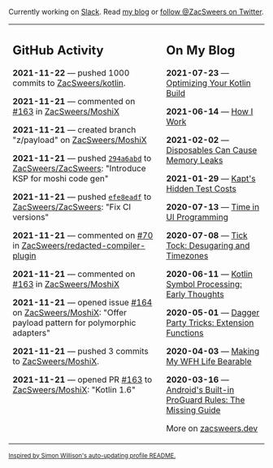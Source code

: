 Currently working on [Slack](https://slack.com/). Read [my blog](https://zacsweers.dev/) or [follow @ZacSweers on Twitter](https://twitter.com/ZacSweers).

<table><tr><td valign="top" width="60%">

## GitHub Activity
<!-- githubActivity starts -->
**2021-11-22** — pushed 1000 commits to [ZacSweers/kotlin](https://api.github.com/repos/ZacSweers/kotlin).

**2021-11-21** — commented on [#163](https://github.com/ZacSweers/MoshiX/pull/163#issuecomment-974996370) in [ZacSweers/MoshiX](https://api.github.com/repos/ZacSweers/MoshiX)

**2021-11-21** — created branch "z/payload" on [ZacSweers/MoshiX](https://api.github.com/repos/ZacSweers/MoshiX)

**2021-11-21** — pushed [`294a6abd`](https://github.com/ZacSweers/ZacSweers/commit/294a6abdf04106774e13fbd9dc5f5e4da9500cd2) to [ZacSweers/ZacSweers](https://api.github.com/repos/ZacSweers/ZacSweers): "Introduce KSP for moshi code gen"

**2021-11-21** — pushed [`efe8eadf`](https://github.com/ZacSweers/ZacSweers/commit/efe8eadf1f9766538036074539f34e9c59ea7868) to [ZacSweers/ZacSweers](https://api.github.com/repos/ZacSweers/ZacSweers): "Fix CI versions"

**2021-11-21** — commented on [#70](https://github.com/ZacSweers/redacted-compiler-plugin/issues/70#issuecomment-974974959) in [ZacSweers/redacted-compiler-plugin](https://api.github.com/repos/ZacSweers/redacted-compiler-plugin)

**2021-11-21** — commented on [#163](https://github.com/ZacSweers/MoshiX/pull/163#issuecomment-974894866) in [ZacSweers/MoshiX](https://api.github.com/repos/ZacSweers/MoshiX)

**2021-11-21** — opened issue [#164](https://api.github.com/repos/ZacSweers/MoshiX/issues/164) on [ZacSweers/MoshiX](https://api.github.com/repos/ZacSweers/MoshiX): "Offer payload pattern for polymorphic adapters"

**2021-11-21** — pushed 3 commits to [ZacSweers/MoshiX](https://api.github.com/repos/ZacSweers/MoshiX).

**2021-11-21** — opened PR [#163](https://api.github.com/repos/ZacSweers/MoshiX/pulls/163) to [ZacSweers/MoshiX](https://api.github.com/repos/ZacSweers/MoshiX): "Kotlin 1.6"
<!-- githubActivity ends -->
</td><td valign="top" width="40%">

## On My Blog
<!-- blog starts -->
**2021-07-23** — [Optimizing Your Kotlin Build](https://www.zacsweers.dev/optimizing-your-kotlin-build/)

**2021-06-14** — [How I Work](https://www.zacsweers.dev/how-i-work/)

**2021-02-02** — [Disposables Can Cause Memory Leaks](https://www.zacsweers.dev/disposables-can-cause-memory-leaks/)

**2021-01-29** — [Kapt's Hidden Test Costs](https://www.zacsweers.dev/kapts-hidden-test-costs/)

**2020-07-13** — [Time in UI Programming](https://www.zacsweers.dev/time-in-ui/)

**2020-07-08** — [Tick Tock: Desugaring and Timezones](https://www.zacsweers.dev/ticktock-desugaring-timezones/)

**2020-06-11** — [Kotlin Symbol Processing: Early Thoughts](https://www.zacsweers.dev/kotlin-symbol-processor-early-thoughts/)

**2020-05-01** — [Dagger Party Tricks: Extension Functions](https://www.zacsweers.dev/dagger-party-tricks-extension-functions/)

**2020-04-03** — [Making My WFH Life Bearable](https://www.zacsweers.dev/making-wfh-life-bearable/)

**2020-03-16** — [Android's Built-in ProGuard Rules: The Missing Guide](https://www.zacsweers.dev/android-proguard-rules/)
<!-- blog ends -->
More on [zacsweers.dev](https://zacsweers.dev/)
</td></tr></table>

<sub><a href="https://simonwillison.net/2020/Jul/10/self-updating-profile-readme/">Inspired by Simon Willison's auto-updating profile README.</a></sub>